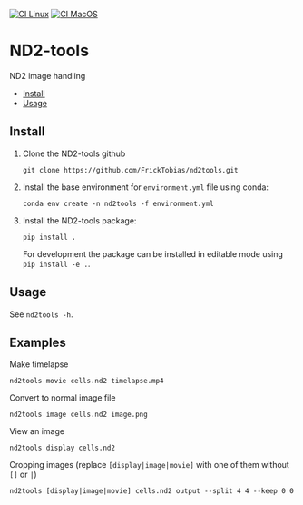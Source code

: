 [![CI Linux](https://github.com/FrickTobias/nd2tools/actions/workflows/ci_linux.yaml/badge.svg?branch=main&event=schedule)](https://github.com/FrickTobias/nd2tools/actions/workflows/ci_linux.yaml) [![CI MacOS](https://github.com/FrickTobias/nd2tools/actions/workflows/ci_macos.yaml/badge.svg?branch=main&event=schedule)](https://github.com/FrickTobias/nd2tools/actions/workflows/ci_macos.yaml)

# ND2-tools

ND2 image handling

- [Install](#install)
- [Usage](#usage)

## Install

1. Clone the ND2-tools github
    ```
    git clone https://github.com/FrickTobias/nd2tools.git 
    ```

2. Install the base environment for `environment.yml` file using conda:
    ```
    conda env create -n nd2tools -f environment.yml 
    ```

3. Install the ND2-tools package:
    ```
    pip install . 
    ```
   For development the package can be installed in editable mode
   using `pip install -e .`.
   
## Usage 

See `nd2tools -h`.

## Examples

Make timelapse
```
nd2tools movie cells.nd2 timelapse.mp4
```

Convert to normal image file
```
nd2tools image cells.nd2 image.png
```

View an image
```
nd2tools display cells.nd2 
```

Cropping images (replace `[display|image|movie]` with one of them without `[]` or `|`)
```
nd2tools [display|image|movie] cells.nd2 output --split 4 4 --keep 0 0
```